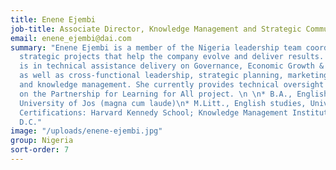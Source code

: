 ```yaml
---
title: Enene Ejembi
job-title: Associate Director, Knowledge Management and Strategic Communications
email: enene_ejembi@dai.com
summary: "Enene Ejembi is a member of the Nigeria leadership team coordinating cross-functional
  strategic projects that help the company evolve and deliver results. Her expertise
  is in technical assistance delivery on Governance, Economic Growth & Education projects;
  as well as cross-functional leadership, strategic planning, marketing communications,
  and knowledge management. She currently provides technical oversight of communications
  on the Partnership for Learning for All project. \n \n* B.A., English literature,
  University of Jos (magna cum laude)\n* M.Litt., English studies, University of Dundee\n*
  Certifications: Harvard Kennedy School; Knowledge Management Institute, Washington,
  D.C."
image: "/uploads/enene-ejembi.jpg"
group: Nigeria
sort-order: 7
---
```


